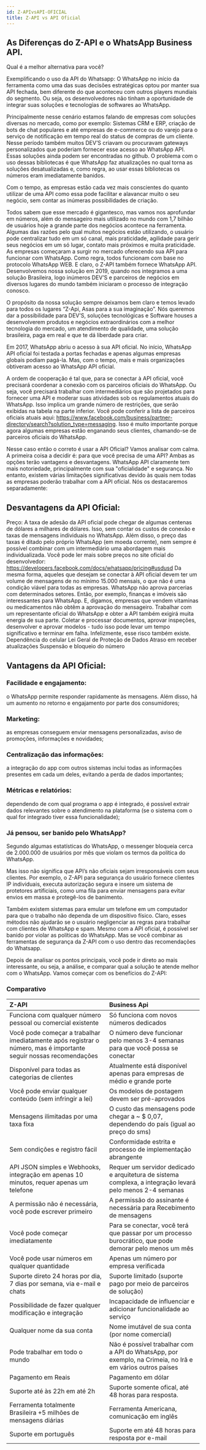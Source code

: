 ```yaml
---
id: Z-APIvsAPI-OFICIAL
title: Z-API vs API Oficial
---
```


## As Diferenças do Z-API e o WhatsApp Business API.

Qual é a melhor alternativa para você?

Exemplificando o uso da API do Whatsapp: O WhatsApp no início da ferramenta como uma das suas decisões estratégicas optou por manter sua API fechada, bem diferente do que aconteceu com outros players mundiais do segmento. Ou seja, os desenvolvedores não tinham a oportunidade de integrar suas soluções e tecnologias de softwares ao WhatsApp.

Principalmente nesse cenário estamos falando de empresas com soluções diversas no mercado, como por exemplo: Sistemas CRM e ERP, criação de bots de chat populares e até empresas de e-commerce ou do varejo para o serviço de notificação em tempo real do status de compras de um cliente. Nesse período também muitos DEV’S criavam ou procuravam gateways personalizados que poderiam fornecer esse acesso ao WhatsApp API. Essas soluções ainda podem ser encontradas no github. O problema com o uso dessas bibliotecas é que WhatsApp faz atualizações no qual torna as soluções desatualizadas e, como regra, ao usar essas bibliotecas os números eram imediatamente banidos.

Com o tempo, as empresas estão cada vez mais conscientes do quanto utilizar de uma API como essa pode facilitar e alavancar muito o seu negócio, sem contar as inúmeras possibilidades de criação.

Todos sabem que esse mercado é gigantesco, mas vamos nos aprofundar em números, além do mensageiro mais utilizado no mundo com 1,7 bilhão de usuários hoje a grande parte dos negócios acontece na ferramenta. Algumas das razões pelo qual muitos negócios estão utilizando, o usuário pode centralizar tudo em um só canal, mais praticidade, agilidade para gerir seus negócios em um só lugar, contato mais próximos e muita praticidade. As empresas começaram a surgir no mercado oferecendo sua API para funcionar com WhatsApp. Como regra, todos funcionam com base no protocolo WhatsApp WEB. E claro, o Z-API também fornece WhatsApp API. Desenvolvemos nossa solução em 2019, quando nos integramos a uma solução Brasileira, logo inúmeros DEV’S e parceiros de negócios em diversos lugares do mundo também iniciaram o processo de integração conosco.

O propósito da nossa solução sempre deixamos bem claro e temos levado para todos os lugares “Z-Api, Asas para a sua imaginação”. Nós queremos dar a possibilidade para DEV’S, soluções tecnológicas e Software houses a desenvolverem produtos e negócios extraordinários com a melhor tecnologia do mercado, um atendimento de qualidade, uma solução brasileira, paga em real e que te dá liberdade para criar.

Em 2017, WhatsApp abriu o acesso à sua API oficial. No início, WhatsApp API oficial foi testada a portas fechadas e apenas algumas empresas globais podiam pagá-la. Mas, com o tempo, mais e mais organizações obtiveram acesso ao WhatsApp API oficial.

A ordem de cooperação é tal que, para se conectar à API oficial, você precisará coordenar a conexão com os parceiros oficiais do WhatsApp. Ou seja, você precisará trabalhar com intermediários que são projetados para fornecer uma API e moderar suas atividades sob os regulamentos atuais do WhatsApp. Isso implica um grande número de restrições, que serão exibidas na tabela na parte inferior. Você pode conferir a lista de parceiros oficiais atuais aqui: https://www.facebook.com/business/partner-directory/search?solution_type=messaging. Isso é muito importante porque agora algumas empresas estão enganando seus clientes, chamando-se de parceiros oficiais do WhatsApp.

Nesse caso então o correto é usar a API Oficial? Vamos analisar com calma. A primeira coisa a decidir é: para que você precisa de uma API? Ambas as opções terão vantagens e desvantagens. WhatsApp API claramente tem mais notoriedade, principalmente com sua "oficialidade" e segurança. No entanto, existem várias limitações significativas devido às quais nem todas as empresas poderão trabalhar com a API oficial. Nós os destacaremos separadamente:

## Desvantagens da API Oficial:

Preço: A taxa de adesão da API oficial pode chegar de algumas centenas de dólares a milhares de dólares. Isso, sem contar os custos de conexão e taxas de mensagens individuais no WhatsApp. Além disso, o preço das taxas é ditado pelo próprio WhatsApp (em moeda corrente), nem sempre é possível combinar com um intermediário uma abordagem mais individualizada. Você pode ler mais sobre preços no site oficial do desenvolvedor: https://developers.facebook.com/docs/whatsapp/pricing#usdusd Da mesma forma, aqueles que desejam se conectar à API oficial devem ter um volume de mensagens de no mínimo 15.000 mensais, o que não é uma condição viável para todas as empresas. WhatsApp não aprova parcerias com determinados setores. Então, por exemplo, finanças e imóveis são interessantes para WhatsApp. E, digamos, empresas que vendem vitaminas ou medicamentos não obtêm a aprovação do mensageiro. Trabalhar com um representante oficial do WhatsApp e obter a API também exigirá muita energia de sua parte. Coletar e processar documentos, aprovar inspeções, desenvolver e aprovar modelos - tudo isso pode levar um tempo significativo e terminar em falha. Infelizmente, esse risco também existe. Dependência do celular Lei Geral de Proteção de Dados Atraso em receber atualizações Suspensão e bloqueio do número

## Vantagens da API Oficial:

### Facilidade e engajamento:

o WhatsApp permite responder rapidamente às mensagens. Além disso, há um aumento no retorno e engajamento por parte dos consumidores;

### Marketing:

as empresas conseguem enviar mensagens personalizadas, aviso de promoções, informações e novidades;

### Centralização das informações:

a integração do app com outros sistemas inclui todas as informações presentes em cada um deles, evitando a perda de dados importantes;

### Métricas e relatórios:

dependendo de com qual programa o app é integrado, é possível extrair dados relevantes sobre o atendimento na plataforma (se o sistema com o qual for integrado tiver essa funcionalidade);

### Já pensou, ser banido pelo WhatsApp?

Segundo algumas estatísticas do WhatsApp, o messenger bloqueia cerca de 2.000.000 de usuários por mês que violam os termos da política do WhatsApp.

Mas isso não significa que API’s não oficiais sejam irresponsáveis com seus clientes. Por exemplo, o Z-API para segurança do usuário fornece clientes IP individuais, executa autorização segura e insere um sistema de protetores artificiais, como uma fila para enviar mensagens para evitar envios em massa e protegê-los de banimento.

Também existem sistemas para emular um telefone em um computador para que o trabalho não dependa de um dispositivo físico. Claro, esses métodos não ajudarão se o usuário negligenciar as regras para trabalhar com clientes de WhatsApp e spam. Mesmo com a API oficial, é possível ser banido por violar as políticas do WhatsApp. Mas se você combinar as ferramentas de segurança da Z-API com o uso dentro das recomendações do Whatsapp.

Depois de analisar os pontos principais, você pode ir direto ao mais interessante, ou seja, a análise, e comparar qual a solução te atende melhor com o WhatsApp. Vamos começar com os benefícios do Z-API:

### Comparativo

| Z-API | Business Api |
| :-- | :-- |
| Funciona com qualquer número pessoal ou comercial existente | Só funciona com novos números dedicados |
| Você pode começar a trabalhar imediatamente após registrar o número, mas é importante seguir nossas recomendações | O número deve funcionar pelo menos 3-4 semanas para que você possa se conectar |
| Disponível para todas as categorias de clientes | Atualmente está disponível apenas para empresas de médio e grande porte |
| Você pode enviar qualquer conteúdo (sem infringir a lei) | Os modelos de postagem devem ser pré-aprovados |
| Mensagens ilimitadas por uma taxa fixa | O custo das mensagens pode chegar a ~ $ 0,07, dependendo do país (igual ao preço do sms) |
| Sem condições e registro fácil | Conformidade estrita e processo de implementação abrangente |
| API JSON simples e Webhooks, integração em apenas 10 minutos, requer apenas um telefone | Requer um servidor dedicado e arquitetura de sistema complexa, a integração levará pelo menos 2-4 semanas |
| A permissão não é necessária, você pode escrever primeiro | A permissão do assinante é necessária para Recebimento de mensagens |
| Você pode começar imediatamente | Para se conectar, você terá que passar por um processo burocrático, que pode demorar pelo menos um mês |
| Você pode usar números em qualquer quantidade | Apenas um número por empresa verificada |
| Suporte direto 24 horas por dia, 7 dias por semana, via e-mail e chats | Suporte limitado (suporte pago por meio de parceiros de solução) |
| Possibilidade de fazer qualquer modificação e integração | Incapacidade de influenciar e adicionar funcionalidade ao serviço |
| Qualquer nome da sua conta | Nome imutável de sua conta (por nome comercial) |
| Pode trabalhar em todo o mundo | Não é possível trabalhar com a API do WhatsApp, por exemplo, na Crimeia, no Irã e em vários outros países |
| Pagamento em Reais | Pagamento em dólar |
| Suporte até às 22h em até 2h | Suporte somente ofical, até 48 horas para resposta. |
| Ferramenta totalmente Brasileira +5 milhões de mensagens diárias | Ferramenta Americana, comunicação em inglês |
| Suporte em português | Suporte em até 48 horas para resposta por e-mail |
